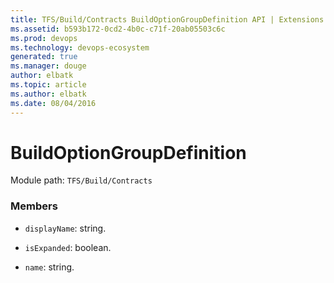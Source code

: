```yaml
---
title: TFS/Build/Contracts BuildOptionGroupDefinition API | Extensions for Azure DevOps Services
ms.assetid: b593b172-0cd2-4b0c-c71f-20ab05503c6c
ms.prod: devops
ms.technology: devops-ecosystem
generated: true
ms.manager: douge
author: elbatk
ms.topic: article
ms.author: elbatk
ms.date: 08/04/2016
---
```


# BuildOptionGroupDefinition

Module path: `TFS/Build/Contracts`


### Members

* `displayName`: string. 

* `isExpanded`: boolean. 

* `name`: string. 

